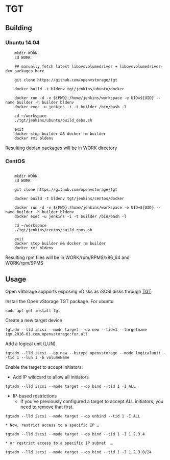 # TGT

## Building

### Ubuntu 14.04
```
    mkdir WORK
    cd WORK

    ## manually fetch latest libovsvolumedriver + libovsvolumedriver-dev packages here

    git clone https://github.com/openvstorage/tgt

    docker build -t bldenv tgt/jenkins/ubuntu/docker

    docker run -d -v ${PWD}:/home/jenkins/workspace -e UID=${UID} --name builder -h builder bldenv
    docker exec -u jenkins -i -t builder /bin/bash -l

    cd ~/workspace
    ./tgt/jenkins/ubuntu/build_debs.sh

    exit
    docker stop builder && docker rm builder
    docker rmi bldenv
```
Resulting debian packages will be in WORK directory


### CentOS
```

    mkdir WORK
    cd WORK

    git clone https://github.com/openvstorage/tgt

    docker build -t bldenv tgt/jenkins/centos/docker

    docker run -d -v ${PWD}:/home/jenkins/workspace -e UID=${UID} --name builder -h builder bldenv
    docker exec -u jenkins -i -t builder /bin/bash -l

    cd ~/workspace
    ./tgt/jenkins/centos/build_rpms.sh

    exit
    docker stop builder && docker rm builder
    docker rmi bldenv
```

Resulting rpm files will be in WORK/rpm/RPMS/x86_64 and WORK/rpm/SPMS

## Usage
Open vStorage supports exposing vDisks as iSCSI disks through [TGT](http://stgt.sourceforge.net/).

Install the Open vStorage TGT package. For ubuntu
```
sudo apt-get install tgt
```

Create a new target device
```
tgtadm --lld iscsi --mode target --op new --tid=1 --targetname iqn.2016-01.com.openvstorage:for.all
```

Add a logical unit (LUN)
```
tgtadm --lld iscsi --op new --bstype openvstorage --mode logicalunit --tid 1 --lun 1 -b volumeName
```

Enable the target to accept initiators:
* Add IP wildcard to allow all initiators
```
tgtadm --lld iscsi --mode target --op bind --tid 1 -I ALL
```

* IP-based restrictions
    * If you've previously configured a target to accept ALL initiators, you need to remove that first.
```
tgtadm --lld iscsi --mode target --op unbind --tid 1 -I ALL
```
    * Now, restrict access to a specific IP …
```
tgtadm --lld iscsi --mode target --op bind --tid 1 -I 1.2.3.4
```
    * or restrict access to a specific IP subnet  …
```
tgtadm --lld iscsi --mode target --op bind --tid 1 -I 1.2.3.0/24
```
